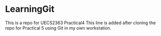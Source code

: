 # LearningGit
This is a repo for UECS2363 Practical4
This line is added after cloning the repo for Practical 5 using Git in my own workstation.
